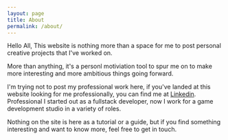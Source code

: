```yaml
---
layout: page
title: About
permalink: /about/
---
```


Hello All, This website is nothing more than a space for me to post personal creative projects that I've worked on.

More than anything, it's a personl motiviation tool to spur me on to make more interesting and more ambitious things going forward.

I'm trying not to post my professional work here, if you've landed at this website looking for me professionally, you can find me at [Linkedin](https://www.linkedin.com/in/timothy-wilson-2ba58b48/). Professional I started out as a fullstack developer, now I work for a game development studio in a variety of roles. 

Nothing on the site is here as a tutorial or a guide, but if you find something interesting and want to know more, feel free to get in touch.